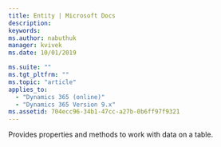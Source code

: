 ```yaml
---
title: Entity | Microsoft Docs
description: 
keywords:
ms.author: nabuthuk
manager: kvivek
ms.date: 10/01/2019

ms.suite: ""
ms.tgt_pltfrm: ""
ms.topic: "article"
applies_to: 
  - "Dynamics 365 (online)"
  - "Dynamics 365 Version 9.x"
ms.assetid: 704ecc96-34b1-47cc-a27b-0b6ff97f9321
---
```


Provides properties and methods to work with data on a table.
